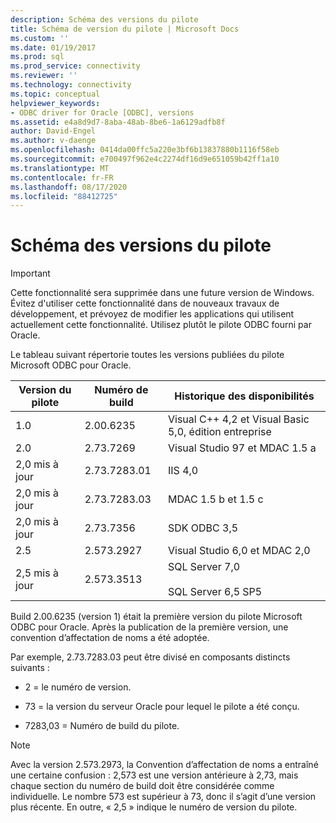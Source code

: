 ```yaml
---
description: Schéma des versions du pilote
title: Schéma de version du pilote | Microsoft Docs
ms.custom: ''
ms.date: 01/19/2017
ms.prod: sql
ms.prod_service: connectivity
ms.reviewer: ''
ms.technology: connectivity
ms.topic: conceptual
helpviewer_keywords:
- ODBC driver for Oracle [ODBC], versions
ms.assetid: e4a8d9d7-8aba-48ab-8be6-1a6129adfb8f
author: David-Engel
ms.author: v-daenge
ms.openlocfilehash: 0414da00ffc5a220e3bf6b13837880b1116f58eb
ms.sourcegitcommit: e700497f962e4c2274df16d9e651059b42ff1a10
ms.translationtype: MT
ms.contentlocale: fr-FR
ms.lasthandoff: 08/17/2020
ms.locfileid: "88412725"
---
```

# <a name="driver-version-scheme"></a>Schéma des versions du pilote
> [!IMPORTANT]  
>  Cette fonctionnalité sera supprimée dans une future version de Windows. Évitez d'utiliser cette fonctionnalité dans de nouveaux travaux de développement, et prévoyez de modifier les applications qui utilisent actuellement cette fonctionnalité. Utilisez plutôt le pilote ODBC fourni par Oracle.  
  
 Le tableau suivant répertorie toutes les versions publiées du pilote Microsoft ODBC pour Oracle.  
  
|Version du pilote|Numéro de build|Historique des disponibilités|  
|--------------------|------------------|--------------------------|  
|1.0|2.00.6235|Visual C++ 4,2 et Visual Basic 5,0, édition entreprise|  
|2.0|2.73.7269|Visual Studio 97 et MDAC 1.5 a|  
|2,0 mis à jour|2.73.7283.01|IIS 4,0|  
|2,0 mis à jour|2.73.7283.03|MDAC 1.5 b et 1.5 c|  
|2,0 mis à jour|2.73.7356|SDK ODBC 3,5|  
|2.5|2.573.2927|Visual Studio 6,0 et MDAC 2,0|  
|2,5 mis à jour|2.573.3513|SQL Server 7,0<br /><br /> SQL Server 6,5 SP5|  
  
 Build 2.00.6235 (version 1) était la première version du pilote Microsoft ODBC pour Oracle. Après la publication de la première version, une convention d’affectation de noms a été adoptée.  
  
 Par exemple, 2.73.7283.03 peut être divisé en composants distincts suivants :  
  
-   2 = le numéro de version.  
  
-   73 = la version du serveur Oracle pour lequel le pilote a été conçu.  
  
-   7283,03 = Numéro de build du pilote.  
  
> [!NOTE]  
>  Avec la version 2.573.2973, la Convention d’affectation de noms a entraîné une certaine confusion : 2,573 est une version antérieure à 2,73, mais chaque section du numéro de build doit être considérée comme individuelle. Le nombre 573 est supérieur à 73, donc il s’agit d’une version plus récente. En outre, « 2,5 » indique le numéro de version du pilote.
